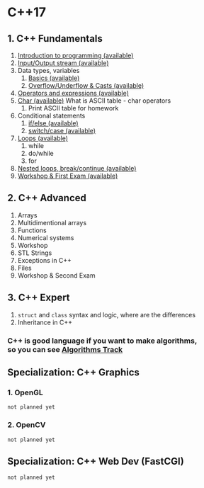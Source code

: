 # C++17

## 1. C++ Fundamentals
1. <a href="http://infocourse.techedu.bg/courses/C++/videos/Introduction+to+C%2b%2b">Introduction to programming (available)</a>
2. <a href="http://infocourse.techedu.bg/courses/C++/videos/IO%20Stream">Input/Output stream (available)</a>
3. Data types, variables
	1. <a href="http://infocourse.techedu.bg/courses/C++/videos/DataTypesVariables">Basics (available)</a>
	2. <a href="http://infocourse.techedu.bg/courses/C++/videos/OverUnderCast">Overflow/Underflow & Casts (available)</a>
4. <a href="http://infocourse.techedu.bg/courses/C++/videos/OverUnderCast">Operators and expressions (available)</a>
5. <a href="http://infocourse.techedu.bg/courses/C++1/videos/chars">Char (available)</a>
	What is ASCII table - char operators
	1. Print ASCII table for homework
6. Conditional statements
	1. <a href="http://infocourse.techedu.bg/courses/C++1/videos/if-else">if/else (available)</a>
	2. <a href="http://infocourse.techedu.bg/courses/C++1/videos/switch-case">switch/case (available)</a>
7. <a href="http://infocourse.techedu.bg/courses/C++1/videos/LoopsOperators">Loops (available)</a>
	1. while
	2. do/while
	3. for
8. <a href="http://infocourse.techedu.bg/courses/C++1/videos/NestedLoops">Nested loops, break/continue (available)</a>
9. <a href="http://infocourse.techedu.bg/courses/C++1/videos/LoopsWorkshop">Workshop & First Exam (available)</a>

## 2. C++ Advanced
1. Arrays
2. Multidimentional arrays
3. Functions
4. Numerical systems
5. Workshop
6. STL Strings
7. Exceptions in C++
8. Files
9. Workshop & Second Exam

## 3. C++ Expert
1. ``struct`` and ``class``
	syntax and logic, where are the differences
2. Inheritance in C++

### C++ is good language if you want to make algorithms,<br>so you can see <a href="http://infocourse.techedu.bg/tracks/Algorithms">Algorithms Track</a>

## Specialization: C++ Graphics
### 1. OpenGL
	not planned yet
### 2. OpenCV
	not planned yet

## Specialization: C++ Web Dev (FastCGI)
	not planned yet
